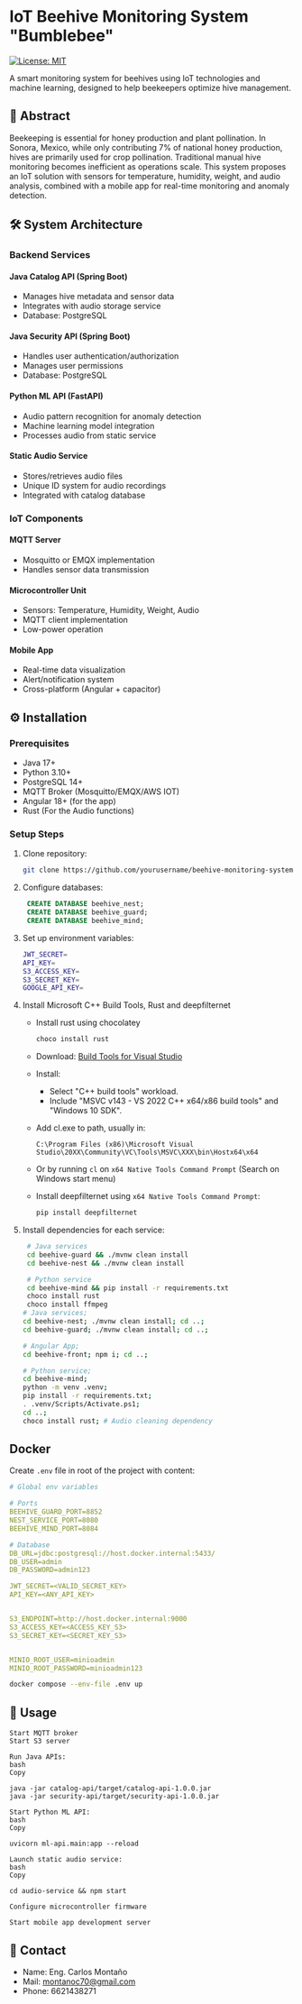 # IoT Beehive Monitoring System "Bumblebee"

[![License: MIT](https://img.shields.io/badge/License-MIT-yellow.svg)](https://opensource.org/licenses/MIT)

A smart monitoring system for beehives using IoT technologies and machine learning, designed to help beekeepers optimize hive management.

## 📝 Abstract

Beekeeping is essential for honey production and plant pollination. In Sonora, Mexico, while only contributing 7% of national honey production, hives are primarily used for crop pollination. Traditional manual hive monitoring becomes inefficient as operations scale. This system proposes an IoT solution with sensors for temperature, humidity, weight, and audio analysis, combined with a mobile app for real-time monitoring and anomaly detection.

## 🛠️ System Architecture

### Backend Services

#### Java Catalog API (Spring Boot)

- Manages hive metadata and sensor data
- Integrates with audio storage service
- Database: PostgreSQL

#### Java Security API (Spring Boot)

- Handles user authentication/authorization
- Manages user permissions
- Database: PostgreSQL

#### Python ML API (FastAPI)

- Audio pattern recognition for anomaly detection
- Machine learning model integration
- Processes audio from static service

#### Static Audio Service

- Stores/retrieves audio files
- Unique ID system for audio recordings
- Integrated with catalog database

### IoT Components

#### MQTT Server

- Mosquitto or EMQX implementation
- Handles sensor data transmission

#### Microcontroller Unit

- Sensors: Temperature, Humidity, Weight, Audio
- MQTT client implementation
- Low-power operation

#### Mobile App

- Real-time data visualization
- Alert/notification system
- Cross-platform (Angular + capacitor)

## ⚙️ Installation

### Prerequisites

- Java 17+
- Python 3.10+
- PostgreSQL 14+
- MQTT Broker (Mosquitto/EMQX/AWS IOT)
- Angular 18+ (for the app)
- Rust (For the Audio functions)

### Setup Steps

1. Clone repository:
   ```bash
   git clone https://github.com/yourusername/beehive-monitoring-system.git
   ```
2. Configure databases:
   ```sql
    CREATE DATABASE beehive_nest;
    CREATE DATABASE beehive_guard;
    CREATE DATABASE beehive_mind;
   ```
3. Set up environment variables:
   ```bash
   JWT_SECRET=
   API_KEY=
   S3_ACCESS_KEY=
   S3_SECRET_KEY=
   GOOGLE_API_KEY=
   ```
4. Install Microsoft C++ Build Tools, Rust and deepfilternet

   - Install rust using chocolatey
     ```bash
     choco install rust
     ```
   - Download: [Build Tools for Visual Studio](https://visualstudio.microsoft.com/visual-cpp-build-tools/)
   - Install:
     - Select "C++ build tools" workload.
     - Include "MSVC v143 - VS 2022 C++ x64/x86 build tools" and "Windows 10 SDK".
   - Add cl.exe to path, usually in:

     `C:\Program Files (x86)\Microsoft Visual Studio\20XX\Community\VC\Tools\MSVC\XXX\bin\Hostx64\x64`

   - Or by running `cl` on `x64 Native Tools Command Prompt` (Search on Windows start menu)
   - Install deepfilternet using `x64 Native Tools Command Prompt`:
     ```bash
     pip install deepfilternet
     ```

5. Install dependencies for each service:

   ```bash
    # Java services
    cd beehive-guard && ./mvnw clean install
    cd beehive-nest && ./mvnw clean install

    # Python service
    cd beehive-mind && pip install -r requirements.txt
    choco install rust
    choco install ffmpeg
   # Java services;
   cd beehive-nest; ./mvnw clean install; cd ..;
   cd beehive-guard; ./mvnw clean install; cd ..;

   # Angular App;
   cd beehive-front; npm i; cd ..;

   # Python service;
   cd beehive-mind;
   python -m venv .venv;
   pip install -r requirements.txt;
   . .venv/Scripts/Activate.ps1;
   cd ..;
   choco install rust; # Audio cleaning dependency
   ```

## Docker

Create `.env` file in root of the project with content:

```yml
# Global env variables

# Ports
BEEHIVE_GUARD_PORT=8852
NEST_SERVICE_PORT=8080
BEEHIVE_MIND_PORT=8084

# Database
DB_URL=jdbc:postgresql://host.docker.internal:5433/
DB_USER=admin
DB_PASSWORD=admin123

JWT_SECRET=<VALID_SECRET_KEY>
API_KEY=<ANY_API_KEY>


S3_ENDPOINT=http://host.docker.internal:9000
S3_ACCESS_KEY=<ACCESS_KEY_S3>
S3_SECRET_KEY=<SECRET_KEY_S3>


MINIO_ROOT_USER=minioadmin
MINIO_ROOT_PASSWORD=minioadmin123
```

```bash
docker compose --env-file .env up
```

## 🚀 Usage

    Start MQTT broker
    Start S3 server

    Run Java APIs:
    bash
    Copy

    java -jar catalog-api/target/catalog-api-1.0.0.jar
    java -jar security-api/target/security-api-1.0.0.jar

    Start Python ML API:
    bash
    Copy

    uvicorn ml-api.main:app --reload

    Launch static audio service:
    bash
    Copy

    cd audio-service && npm start

    Configure microcontroller firmware

    Start mobile app development server

## 📧 Contact

- Name: Eng. Carlos Montaño
- Mail: montanoc70@gmail.com
- Phone: 6621438271
